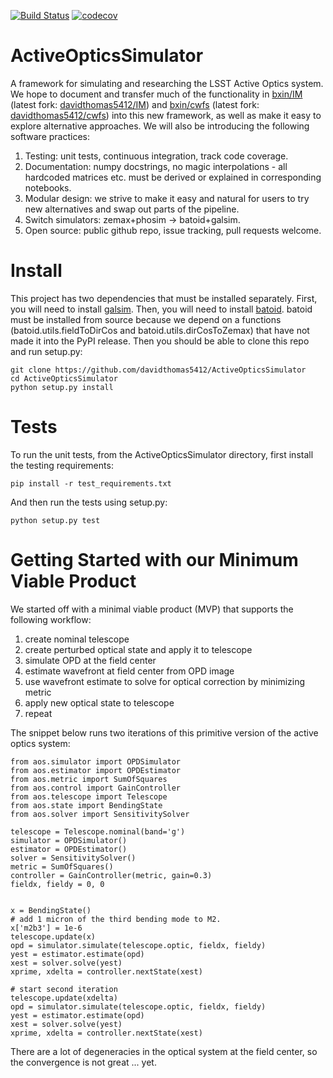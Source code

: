[![Build Status](https://travis-ci.com/davidthomas5412/ActiveOpticsSimulator.svg?branch=master)](https://travis-ci.com/davidthomas5412/ActiveOpticsSimulator)
[![codecov](https://codecov.io/gh/davidthomas5412/ActiveOpticsSimulator/branch/master/graph/badge.svg)](https://codecov.io/gh/davidthomas5412/ActiveOpticsSimulator)

# ActiveOpticsSimulator
A framework for simulating and researching the LSST Active Optics system. We hope to document and transfer much of the functionality in [bxin/IM](https://github.com/bxin/IM) (latest fork: [davidthomas5412/IM](https://github.com/davidthomas5412/IM)) and [bxin/cwfs](https://github.com/bxin/cwfs) (latest fork: [davidthomas5412/cwfs](https://github.com/davidthomas5412/cwfs)) into this new framework, as well as make it easy to explore alternative approaches. We will also be introducing the following software practices:

1. Testing: unit tests, continuous integration, track code coverage.
2. Documentation: numpy docstrings, no magic interpolations - all hardcoded matrices etc. must be derived or explained in corresponding notebooks.
3. Modular design: we strive to make it easy and natural for users to try new alternatives and swap 
out parts of the pipeline.
4. Switch simulators: zemax+phosim -> batoid+galsim.
5. Open source: public github repo, issue tracking, pull requests welcome.

# Install
This project has two dependencies that must be installed separately. First, you will need to install [galsim](https://github.com/GalSim-developers/GalSim). Then, you will need to install [batoid](https://github.com/jmeyers314/batoid). batoid must be installed from source because we depend on a functions (batoid.utils.fieldToDirCos and batoid.utils.dirCosToZemax) that have not made it into the PyPI release. Then you should be able to clone 
this repo and run setup.py:

```
git clone https://github.com/davidthomas5412/ActiveOpticsSimulator
cd ActiveOpticsSimulator
python setup.py install
```

# Tests

To run the unit tests, from the ActiveOpticsSimulator directory, first install the testing requirements:

```
pip install -r test_requirements.txt
```

And then run the tests using setup.py:

```
python setup.py test
```

# Getting Started with our Minimum Viable Product
We started off with a minimal viable product (MVP) that supports the following workflow:
1) create nominal telescope
2) create perturbed optical state and apply it to telescope
3) simulate OPD at the field center
4) estimate wavefront at field center from OPD image
5) use wavefront estimate to solve for optical correction by minimizing 
metric
6) apply new optical state to telescope
7) repeat

The snippet below runs two iterations of this primitive version of the active optics system:
```
from aos.simulator import OPDSimulator
from aos.estimator import OPDEstimator
from aos.metric import SumOfSquares
from aos.control import GainController
from aos.telescope import Telescope
from aos.state import BendingState
from aos.solver import SensitivitySolver

telescope = Telescope.nominal(band='g')
simulator = OPDSimulator()
estimator = OPDEstimator()
solver = SensitivitySolver()
metric = SumOfSquares()
controller = GainController(metric, gain=0.3)
fieldx, fieldy = 0, 0


x = BendingState()
# add 1 micron of the third bending mode to M2.
x['m2b3'] = 1e-6
telescope.update(x)
opd = simulator.simulate(telescope.optic, fieldx, fieldy)
yest = estimator.estimate(opd)
xest = solver.solve(yest)
xprime, xdelta = controller.nextState(xest)

# start second iteration
telescope.update(xdelta)
opd = simulator.simulate(telescope.optic, fieldx, fieldy)
yest = estimator.estimate(opd)
xest = solver.solve(yest)
xprime, xdelta = controller.nextState(xest)
```

There are a lot of degeneracies in the optical system at the field center, so the convergence is not great ... yet. 